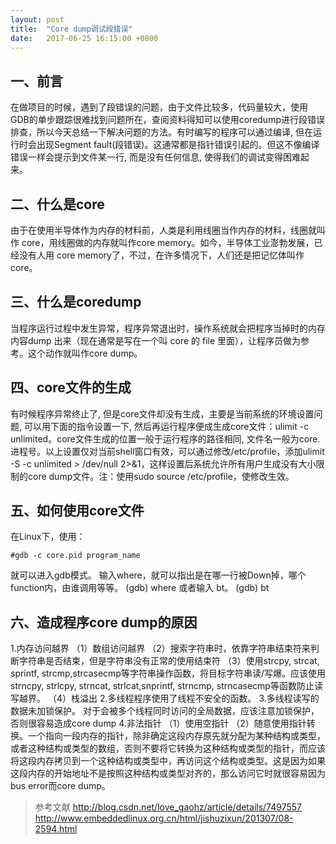 ```yaml
---
layout: post
title:  "Core dump调试段错误"
date:   2017-06-25 16:15:00 +0800
---
```

**一、前言**
----

在做项目的时候，遇到了段错误的问题，由于文件比较多，代码量较大，使用GDB的单步跟踪很难找到问题所在，查阅资料得知可以使用coredump进行段错误排查，所以今天总结一下解决问题的方法。有时编写的程序可以通过编译, 但在运行时会出现Segment fault(段错误)。这通常都是指针错误引起的。但这不像编译错误一样会提示到文件某一行, 而是没有任何信息, 使得我们的调试变得困难起来。

**二、什么是core**
---------

由于在使用半导体作为内存的材料前，人类是利用线圈当作内存的材料，线圈就叫作 core，用线圈做的内存就叫作core memory。如今，半导体工业澎勃发展，已经没有人用 core memory了，不过，在许多情况下，人们还是把记忆体叫作core。

**三、什么是coredump**
-------------

当程序运行过程中发生异常，程序异常退出时，操作系统就会把程序当掉时的内存内容dump 出来（现在通常是写在一个叫 core 的 file 里面），让程序员做为参考。这个动作就叫作core dump。

**四、core文件的生成**
-----------

有时候程序异常终止了, 但是core文件却没有生成，主要是当前系统的环境设置问题, 可以用下面的指令设置一下, 然后再运行程序便成生成core文件：ulimit -c unlimited。core文件生成的位置一般于运行程序的路径相同, 文件名一般为core.进程号。以上设置仅对当前shell窗口有效，可以通过修改/etc/profile，添加ulimit -S -c unlimited > /dev/null 2>&1，这样设置后系统允许所有用户生成没有大小限制的core dump文件。注：使用sudo  source /etc/profile，使修改生效。

**五、如何使用core文件**
------------

在Linux下，使用：
```
#gdb -c core.pid program_name 
```
就可以进入gdb模式。 
输入where，就可以指出是在哪一行被Down掉，哪个function内，由谁调用等等。 
(gdb) where 
或者输入 bt。 
(gdb) bt

**六、造成程序core dump的原因**
------------------

1.内存访问越界
  （1）数组访问越界
  （2）搜索字符串时，依靠字符串结束符来判断字符串是否结束，但是字符串没有正常的使用结束符
  （3）使用strcpy, strcat, sprintf, strcmp,strcasecmp等字符串操作函数，将目标字符串读/写爆。应该使用strncpy, strlcpy, strncat, strlcat,snprintf, strncmp, strncasecmp等函数防止读写越界。
（4）栈溢出
2.多线程程序使用了线程不安全的函数。
3.多线程读写的数据未加锁保护。
对于会被多个线程同时访问的全局数据，应该注意加锁保护，否则很容易造成core dump
4.非法指针
  （1）使用空指针
  （2）随意使用指针转换。一个指向一段内存的指针，除非确定这段内存原先就分配为某种结构或类型，或者这种结构或类型的数组，否则不要将它转换为这种结构或类型的指针，而应该将这段内存拷贝到一个这种结构或类型中，再访问这个结构或类型。这是因为如果这段内存的开始地址不是按照这种结构或类型对齐的，那么访问它时就很容易因为bus error而core dump。
>参考文献
>http://blog.csdn.net/love_gaohz/article/details/7497557
>http://www.embeddedlinux.org.cn/html/jishuzixun/201307/08-2594.html

